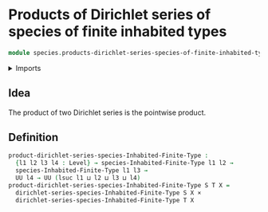 # Products of Dirichlet series of species of finite inhabited types

```agda
module species.products-dirichlet-series-species-of-finite-inhabited-types where
```

<details><summary>Imports</summary>

```agda
open import foundation.cartesian-product-types
open import foundation.universe-levels

open import species.dirichlet-series-species-of-finite-inhabited-types
open import species.species-of-finite-inhabited-types
```

</details>

## Idea

The product of two Dirichlet series is the pointwise product.

## Definition

```agda
product-dirichlet-series-species-Inhabited-Finite-Type :
  {l1 l2 l3 l4 : Level} → species-Inhabited-Finite-Type l1 l2 →
  species-Inhabited-Finite-Type l1 l3 →
  UU l4 → UU (lsuc l1 ⊔ l2 ⊔ l3 ⊔ l4)
product-dirichlet-series-species-Inhabited-Finite-Type S T X =
  dirichlet-series-species-Inhabited-Finite-Type S X ×
  dirichlet-series-species-Inhabited-Finite-Type T X
```
